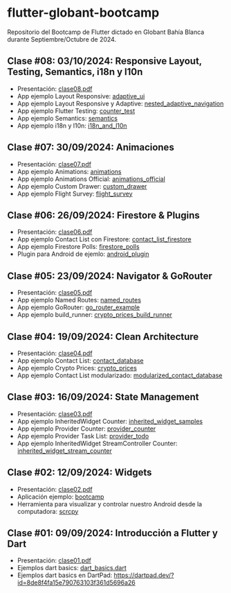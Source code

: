 # flutter-globant-bootcamp

Repositorio del Bootcamp de Flutter dictado en Globant Bahía Blanca durante Septiembre/Octubre de 2024.

## Clase #08: 03/10/2024: Responsive Layout, Testing, Semantics, i18n y l10n


- Presentación: [clase08.pdf](https://github.com/emanuelnlopez/flutter-globant-bootcamp/blob/main/clase08/clase08.pdf)
- App ejemplo Layout Responsive: [adaptive_ui](https://github.com/emanuelnlopez/flutter-globant-bootcamp/blob/main/clase08/adaptive_ui)
- App ejemplo Layout Responsive y Adaptive: [nested_adaptive_navigation](https://github.com/emanuelnlopez/flutter-globant-bootcamp/blob/main/clase08/nested_adaptive_navigation)
- App ejemplo Flutter Testing: [counter_test](https://github.com/emanuelnlopez/flutter-globant-bootcamp/blob/main/clase08/counter_test)
- App ejemplo Semantics: [semantics](https://github.com/emanuelnlopez/flutter-globant-bootcamp/blob/main/clase08/semantics)
- App ejemplo i18n y l10n: [i18n_and_l10n](https://github.com/emanuelnlopez/flutter-globant-bootcamp/blob/main/clase08/i18n_and_l10n)

## Clase #07: 30/09/2024: Animaciones

- Presentación: [clase07.pdf](https://github.com/emanuelnlopez/flutter-globant-bootcamp/blob/main/clase07/clase07.pdf)
- App ejemplo Animations: [animations](https://github.com/emanuelnlopez/flutter-globant-bootcamp/blob/main/clase07/animations)
- App ejemplo Animations Official: [animations_official](https://github.com/emanuelnlopez/flutter-globant-bootcamp/blob/main/clase07/animations_official)
- App ejemplo Custom Drawer: [custom_drawer](https://github.com/emanuelnlopez/flutter-globant-bootcamp/blob/main/clase07/custom_drawer)
- App ejemplo Flight Survey: [flight_survey](https://github.com/emanuelnlopez/flutter-globant-bootcamp/blob/main/clase07/flight_survey)

## Clase #06: 26/09/2024: Firestore & Plugins

- Presentación: [clase06.pdf](https://github.com/emanuelnlopez/flutter-globant-bootcamp/blob/main/clase06/clase06.pdf)
- App ejemplo Contact List con Firestore: [contact_list_firestore](https://github.com/emanuelnlopez/flutter-globant-bootcamp/blob/main/clase06/contact_list_firestore)
- App ejemplo Firestore Polls: [firestore_polls](https://github.com/emanuelnlopez/flutter-globant-bootcamp/blob/main/clase06/firestore_polls)
- Plugin para Android de ejemlo: [android_plugin](https://github.com/emanuelnlopez/flutter-globant-bootcamp/blob/main/clase06/android_plugin)

## Clase #05: 23/09/2024: Navigator & GoRouter

- Presentación: [clase05.pdf](https://github.com/emanuelnlopez/flutter-globant-bootcamp/blob/main/clase05/clase05.pdf)
- App ejemplo Named Routes: [named_routes](https://github.com/emanuelnlopez/flutter-globant-bootcamp/blob/main/clase05/named_routes)
- App ejemplo GoRouter: [go_router_example](https://github.com/emanuelnlopez/flutter-globant-bootcamp/blob/main/clase05/go_router_example)
- App ejemplo build_runner: [crypto_prices_build_runner](https://github.com/emanuelnlopez/flutter-globant-bootcamp/blob/main/clase05/crypto_prices_build_runner)

## Clase #04: 19/09/2024: Clean Architecture

- Presentación: [clase04.pdf](https://github.com/emanuelnlopez/flutter-globant-bootcamp/blob/main/clase04/clase04.pdf)
- App ejemplo Contact List: [contact_database](https://github.com/emanuelnlopez/flutter-globant-bootcamp/blob/main/clase04/contact_database)
- App ejemplo Crypto Prices: [crypto_prices](https://github.com/emanuelnlopez/flutter-globant-bootcamp/blob/main/clase04/crypto_prices)
- App ejemplo Contact List modularizado: [modularized_contact_database](https://github.com/emanuelnlopez/flutter-globant-bootcamp/blob/main/clase04/modularized_contact_database)

## Clase #03: 16/09/2024: State Management

- Presentación: [clase03.pdf](https://github.com/emanuelnlopez/flutter-globant-bootcamp/blob/main/clase03/clase03.pdf)
- App ejemplo InheritedWidget Counter: [inherited_widget_samples](https://github.com/emanuelnlopez/flutter-globant-bootcamp/blob/main/clase03/inherited_widget_samples)
- App ejemplo Provider Counter: [provider_counter](https://github.com/emanuelnlopez/flutter-globant-bootcamp/blob/main/clase03/provider_counter)
- App ejemplo Provider Task List: [provider_todo](https://github.com/emanuelnlopez/flutter-globant-bootcamp/blob/main/clase03/provider_todo)
- App ejemplo InheritedWidget StreamController Counter: [inherited_widget_stream_counter](https://github.com/emanuelnlopez/flutter-globant-bootcamp/blob/main/clase03/inherited_widget_stream_counter)

## Clase #02: 12/09/2024: Widgets

- Presentación: [clase02.pdf](https://github.com/emanuelnlopez/flutter-globant-bootcamp/blob/main/clase02/clase02.pdf)
- Aplicación ejemplo: [bootcamp](https://github.com/emanuelnlopez/flutter-globant-bootcamp/blob/main/clase02/bootcamp)
- Herramienta para visualizar y controlar nuestro Android desde la computadora: [scrcpy](https://github.com/Genymobile/scrcpy)

## Clase #01: 09/09/2024: Introducción a Flutter y Dart

- Presentación: [clase01.pdf](https://github.com/emanuelnlopez/flutter-globant-bootcamp/blob/main/clase01/clase01.pdf)
- Ejemplos dart basics: [dart_basics.dart](https://github.com/emanuelnlopez/flutter-globant-bootcamp/blob/main/clase01/dart_basics.dart)
- Ejemplos dart basics en DartPad: https://dartpad.dev/?id=8de8f4fa15e790763103f361d5696a26